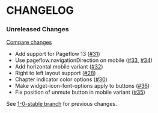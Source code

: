 # CHANGELOG

### Unreleased Changes

[Compare changes](https://github.com/codevise/pageflow-progress-navigation-bar/compare/1-0-stable...master)

- Add support for Pageflow 13
  ([#31](https://github.com/codevise/pageflow-progress-navigation-bar/pull/31))
- Use pageflow.navigationDirection on mobile
  ([#33](https://github.com/codevise/pageflow-progress-navigation-bar/pull/33),
   [#34](https://github.com/codevise/pageflow-progress-navigation-bar/pull/34))
- Add horizontal mobile variant
  ([#32](https://github.com/codevise/pageflow-progress-navigation-bar/pull/32))
- Right to left layout support
  ([#28](https://github.com/codevise/pageflow-progress-navigation-bar/pull/28))
- Chapter indicator color options
  ([#30](https://github.com/codevise/pageflow-progress-navigation-bar/pull/30))
- Make widget-icon-font-options apply to buttons
  ([#36](https://github.com/codevise/pageflow-progress-navigation-bar/pull/36))
- Fix position of unmute button in mobile variant
  ([#35](https://github.com/codevise/pageflow-progress-navigation-bar/pull/35))

See
[1-0-stable branch](https://github.com/codevise/pageflow-progress-navigation-bar/blob/1-0-stable/CHANGELOG.md)
for previous changes.
